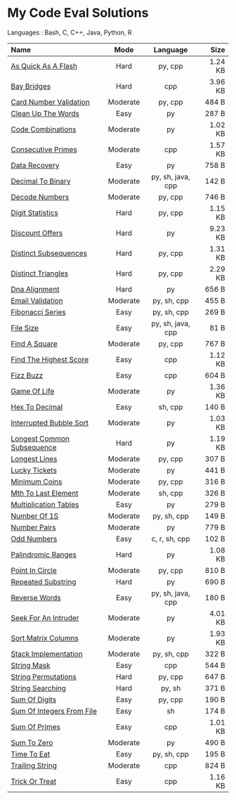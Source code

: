 # My Code Eval Solutions
Languages : Bash, C, C++, Java, Python, R

Name  | Mode | Language | Size
:--|:-:|:-:|--:
[As Quick As A Flash](01-hard/as_quick_as_a_flash) | Hard | py, cpp | 1.24 KB 
[Bay Bridges](01-hard/bay_bridges) | Hard | cpp | 3.96 KB 
[Card Number Validation](02-moderate/card_number_validation) | Moderate | py, cpp | 484 B 
[Clean Up The Words](03-easy/clean_up_the_words) | Easy | py | 287 B 
[Code Combinations](02-moderate/code_combinations) | Moderate | py | 1.02 KB 
[Consecutive Primes](02-moderate/consecutive_primes) | Moderate | cpp | 1.57 KB 
[Data Recovery](03-easy/data_recovery) | Easy | py | 758 B 
[Decimal To Binary](02-moderate/decimal_to_binary) | Moderate | py, sh, java, cpp | 142 B 
[Decode Numbers](02-moderate/decode_numbers) | Moderate | py, cpp | 746 B 
[Digit Statistics](01-hard/digit_statistics) | Hard | py, cpp | 1.15 KB 
[Discount Offers](01-hard/discount_offers) | Hard | py | 9.23 KB 
[Distinct Subsequences](01-hard/distinct_subsequences) | Hard | py, cpp | 1.31 KB 
[Distinct Triangles](01-hard/distinct_triangles) | Hard | py, cpp | 2.29 KB 
[Dna Alignment](01-hard/dna_alignment) | Hard | py | 656 B 
[Email Validation](02-moderate/email_validation) | Moderate | py, sh, cpp | 455 B 
[Fibonacci Series](03-easy/fibonacci_series) | Easy | py, sh, cpp | 269 B 
[File Size](03-easy/file_size) | Easy | py, sh, java, cpp | 81 B 
[Find A Square](02-moderate/find_a_square) | Moderate | py, cpp | 767 B 
[Find The Highest Score](03-easy/find_the_highest_score) | Easy | cpp | 1.12 KB 
[Fizz Buzz](03-easy/fizz_buzz) | Easy | cpp | 604 B 
[Game Of Life](02-moderate/game_of_life) | Moderate | py | 1.36 KB 
[Hex To Decimal](03-easy/hex_to_decimal) | Easy | sh, cpp | 140 B 
[Interrupted Bubble Sort](02-moderate/interrupted_bubble_sort) | Moderate | py | 1.03 KB 
[Longest Common Subsequence](01-hard/longest_common_subsequence) | Hard | py | 1.19 KB 
[Longest Lines](02-moderate/longest_lines) | Moderate | py, cpp | 307 B 
[Lucky Tickets](02-moderate/lucky_tickets) | Moderate | py | 441 B 
[Minimum Coins](02-moderate/minimum_coins) | Moderate | py, cpp | 316 B 
[Mth To Last Element](02-moderate/mth_to_last_element) | Moderate | sh, cpp | 326 B 
[Multiplication Tables](03-easy/multiplication_tables) | Easy | py | 279 B 
[Number Of 1S](02-moderate/number_of_1s) | Moderate | py, sh, cpp | 149 B 
[Number Pairs](02-moderate/number_pairs) | Moderate | py | 779 B 
[Odd Numbers](03-easy/odd_numbers) | Easy | c, r, sh, cpp | 102 B 
[Palindromic Ranges](01-hard/palindromic_ranges) | Hard | py | 1.08 KB 
[Point In Circle](02-moderate/point_in_circle) | Moderate | py, cpp | 810 B 
[Repeated Substring](01-hard/repeated_substring) | Hard | py | 690 B 
[Reverse Words](03-easy/reverse_words) | Easy | py, sh, java, cpp | 180 B 
[Seek For An Intruder](02-moderate/seek_for_an_intruder) | Moderate | py | 4.01 KB 
[Sort Matrix Columns](02-moderate/sort_matrix_columns) | Moderate | py | 1.93 KB 
[Stack Implementation](02-moderate/stack_implementation) | Moderate | py, sh, cpp | 322 B 
[String Mask](03-easy/string_mask) | Easy | cpp | 544 B 
[String Permutations](01-hard/string_permutations) | Hard | py, cpp | 647 B 
[String Searching](01-hard/string_searching) | Hard | py, sh | 371 B 
[Sum Of Digits](03-easy/sum_of_digits) | Easy | py, cpp | 190 B 
[Sum Of Integers From File](03-easy/sum_of_integers_from_file) | Easy | sh | 174 B 
[Sum Of Primes](03-easy/sum_of_primes) | Easy | cpp | 1.01 KB 
[Sum To Zero](02-moderate/sum_to_zero) | Moderate | py | 490 B 
[Time To Eat](03-easy/time_to_eat) | Easy | py, sh, cpp | 195 B 
[Trailing String](02-moderate/trailing_string) | Moderate | cpp | 824 B 
[Trick Or Treat](03-easy/trick_or_treat) | Easy | cpp | 1.16 KB 
